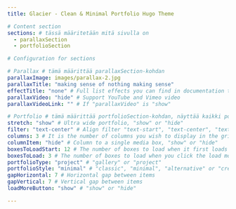 ```yaml
---
title: Glacier - Clean & Minimal Portfolio Hugo Theme

# Content section
sections: # tässä määritetään mitä sivulla on
  - parallaxSection
  - portfolioSection

# Configuration for sections

# Parallax # tämä määrittää parallaxSection-kohdan
parallaxImage: images/parallax-2.jpg
parallaxTitle: "making sense of nothing making sense"
effectTitle: "none" # Full list effects you can find in documentation theme
parallaxVideo: "hide" # Support YouTube and Vimeo video 
parallaxVideoLink: "" # If "parallaxVideo" is "show"

# Portfolio # tämä määrittää portfolioSection-kohdan, näyttää kaikki portfolio-kansion md-filet
stretch: "show" # Ultra wide portfolio, "show" or "hide"
filter: "text-center" # Align filter "text-start", "text-center", "text-end" or "d-none"
columns: 3 # It is the number of columns you wish to display in the grid
columnItem: "hide" # Column to a single media box, "show" or "hide"
boxesToLoadStart: 12 # The number of boxes to load when it first loads the grid
boxesToLoad: 3 # The number of boxes to load when you click the load more button 
portfolioType: "project" # "gallery" or "project"
portfolioStyle: "minimal" # "classic", "minimal", "alternative" or "creative"
gapHorizontal: 7 # Horizontal gap between items
gapVertical: 7 # Vertical gap between items
loadMoreButton: "show" # "show" or "hide"

---
```

